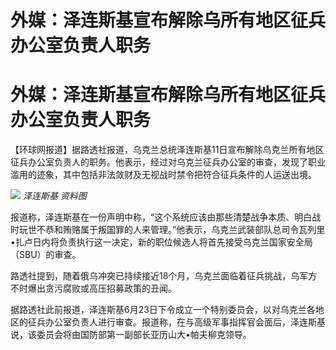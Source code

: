 # 外媒：泽连斯基宣布解除乌所有地区征兵办公室负责人职务

# 外媒：泽连斯基宣布解除乌所有地区征兵办公室负责人职务

【环球网报道】据路透社报道，乌克兰总统泽连斯基11日宣布解除乌克兰所有地区征兵办公室负责人的职务。他表示，经过对乌克兰征兵办公室的审查，发现了职业滥用的迹象，其中包括非法敛财及无视战时禁令把符合征兵条件的人运送出境。

![](https://inews.gtimg.com/om_bt/O_CEbkmmXzfL7Yq8MQo_VVk5Ky23bpU4NvrM9p1xZ1hhMAA/1000)
_泽连斯基 资料图_

报道称，泽连斯基在一份声明中称，“这个系统应该由那些清楚战争本质、明白战时玩世不恭和贿赂属于叛国罪的人来管理。”他表示，乌克兰武装部队总司令瓦列里•扎卢日内将负责执行这一决定，新的职位候选人将首先接受乌克兰国家安全局（SBU）的审查。

路透社提到，随着俄乌冲突已持续接近18个月，乌克兰面临着征兵挑战，乌军方不时爆出贪污腐败或高压招募政策的丑闻。

据路透社此前报道，泽连斯基6月23日下令成立一个特别委员会，以对乌克兰各地区的征兵办公室负责人进行审查。报道称，在与高级军事指挥官会面后，泽连斯基说，该委员会将由国防部第一副部长亚历山大•帕夫柳克领导。

